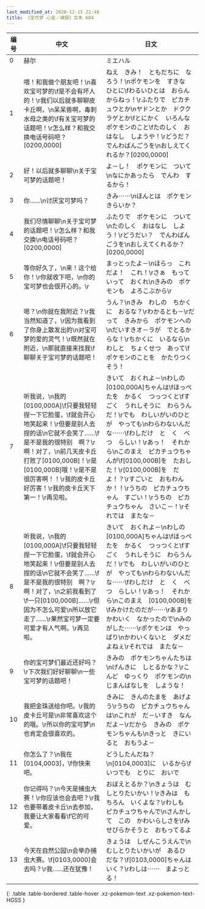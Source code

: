 ```yaml
---
last_modified_at: 2020-12-15 22:48
title: 《宝可梦 心金／魂银》文本 684
---
```

| 编号 | 中文 | 日文 |
| ---- | ---- | ---- |
| 0 | 赫尔 | ミエハル |
| 1 | 喂！和我做个朋友吧！\n喜欢宝可梦的\f是不会有坏人的！\r我们以后就多聊聊皮卡丘啊，\n呆呆兽啊，毒刺水母之类的\f有关宝可梦的话题吧！\r怎么样？和我交换电话号码吧？[0200,0000] | ねえ　きみ！　ともだちに　なろう！\nポケモンを　すきな　ひとに\fわるいひとは　おらんからねっ！\rふたりで　ピカチュウとか\nヤドンとか　ドククラゲとか\fとにかく　いろんな　ポケモンのこと\fたのしく　おはなし　しようや！\rどうだ？　でんわばんごうを\nおしえてくれるか？[0200,0000] |
| 2 | 好！以后就多聊聊\n关于宝可梦的话题吧！ | よ－し！　ポケモンに　ついて\nなにかあったら　でんわ　するから！ |
| 3 | 你……\n讨厌宝可梦吗？ | きみ⋯⋯\nほんとは　ポケモン　きらいか？ |
| 4 | 我们尽情聊聊\n关于宝可梦的话题吧！\r怎么样？和我交换\n电话号码吧？[0200,0000] | ふたりで　ポケモンに　ついて\nたのしく　おはなし　しよう！\rどうだい？　でんわばんごうを\nおしえてくれるか？[0200,0000] |
| 5 | 等你好久了，\n来！这个给你！\r你就收下吧，\n你的宝可梦也会很开心的。\r | まっとったよ－\nほらっ　これだよ！　これ！\rさぁ　もっていって　おくれ\nきみの　ポケモンも　よろこぶから\r |
| 6 | 嗯？\n你就在我附近？\r我当然知道了，\r因为我看到了你身上散发出的\n对宝可梦的爱的灵气！\r既然就在附近，\n那就直接来找我\f聊聊关于宝可梦的话题吧！ | うん？\nきみ　わしの　ちかくに　おるな？\rわかるとも－\rだって　きみから　ポケモンへの\nだいすきオ－ラが　でとるからな！\rちかくに　いるなら\nわしと　ちょくせつ　あって\fポケモンのことを　かたりつくそう！ |
| 7 | 听我说，\n我的[0100,000A]\f只要我轻轻捏一下它脸蛋，\f就会开心地笑起来！\r但要是别人去捏的话\n它就不会笑了……\f是不是我的很特别　啊？\r啊！对了，\n前几天皮卡丘打败了[0100,000B]！\r是[0100,000B]哦！\r是不是很厉害啊！！\r我的皮卡丘好厉害！\r我的皮卡丘天下第一！\r再见啦。 | きいて　おくれよ－\nわしの　[0100,000A]ちゃんは\fほっぺたを　かるく　つっつくと\fすごく　うれしそうに　わらうんだ！\rでも　わしいがいのひとが　やっても\nわらわないんだな⋯⋯\fわしだけ　と　く　べ　つ　らしい！\rあっ！　それから\nこのまえ　ピカチュウちゃんが\f[0100,000B]を　たおした！\r[0100,000B]を　だよ！？\rすごいと　おもわんか！！\rうちの　ピカチュウちゃん　すごい！\rうちの　ピカチュウちゃん　さいこ－！\rそれでは　またな－ |
| 8 | 听我说，\n我的[0100,000A]\f只要我轻轻捏一下它脸蛋，\f就会开心地笑起来！\r但要是别人去捏的话\n它就不会笑了……\f是不是我的很特别　啊？\r啊！对了，\n之前我看到了\f一只[0100,000B]……\r但因为不怎么可爱\n所以放它走了……\r果然宝可梦一定要可爱才有人气啊。\r再见啦。 | きいて　おくれよ－\nわしの　[0100,000A]ちゃんは\fほっぺたを　かるく　つっつくと\fすごく　うれしそうに　わらうんだ！\rでも　わしいがいのひとが　やっても\nわらわないんだな⋯⋯\fわしだけ　と　く　べ　つ　らしい！\rあっ！　それから\nこのまえ　[0100,000B]を\fみかけたのだが⋯⋯\rあまり　かわいく　なかったので\nみのがした⋯⋯\rポケモンは　やっぱり\nかわいくないと　ダメだよねぇ\rそれでは　またな－ |
| 9 | 你的宝可梦们最近还好吗？\r下次我们好好聊聊\n一些宝可梦的话题吧！ | きみの　ポケモンちゃんたちは\nげんきに　しとるかな？\rこんど　ゆっくり　ポケモンの\nじまんばなしを　しような！ |
| 10 | 我把金珠送给你吧。\r我的皮卡丘可是\n非常喜欢这个的哦。\r所以你的宝可梦\n也肯定会很喜欢的。 | きみに　きんのたまを　あげよう\rうちの　ピカチュウちゃんは\nこれが　だ－いすき　なんだよ－\rだから　きみの　ポケモンちゃんも\nきっと　きにいると　おもうよ－ |
| 11 | 你怎么了？\n我在[0104,0003]，\f你快来吧。 | どうしたんだね？\n[0104,0003]に　いるから\fいつでも　とりに　おいで |
| 12 | 你记得吗？\n今天是捕虫大赛！\r你应该也会去吧？\r我也要带着皮卡丘\n去参加，我要让大家看看\f它的可爱。 | おぼえとるか？\nきょうは　むしとりたいかい！\rきみは　もちろん　いくよな？\rわしも　ピカチュウちゃんで\nさんかして　この　かわいらしさを\fみせびらかそうと　おもってるよ |
| 13 | 今天在自然公园\n会举办捕虫大赛。\f[0103,0000]会去吗？\r我……还在犹豫！ | きょうは　しぜんこうえんで\nむしとりたいかいが　あるひ　だな？\f[0103,0000]ちゃんは　いく？\rわしは⋯⋯　まよっとる！ |
{: .table .table-bordered .table-hover .xz-pokemon-text .xz-pokemon-text-HGSS }